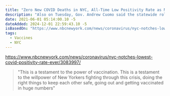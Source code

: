```yaml
---
title: "Zero New COVID Deaths in NYC, All-Time Low Positivity Rate as More Vaccine Prizes Debut"
description: "Also on Tuesday, Gov. Andrew Cuomo said the statewide rolling positivity rate dropped to a new low (0.65%), marking 57 straight days of decline"
date: 2021-06-01 05:14:00.10 -5
dateAdded: 2024-12-01 22:59:43.10 -5
isBasedOn: "https://www.nbcnewyork.com/news/coronavirus/nyc-notches-lowest-covid-positivity-rate-ever/3083997/"
tags:
  - Vaccines
  - NYC
---
```


https://www.nbcnewyork.com/news/coronavirus/nyc-notches-lowest-covid-positivity-rate-ever/3083997/

> "This is a testament to the power of vaccination. This is a testament to the willpower of New Yorkers fighting through this crisis, doing the right things to keep each other safe, going out and getting vaccinated in huge numbers"
